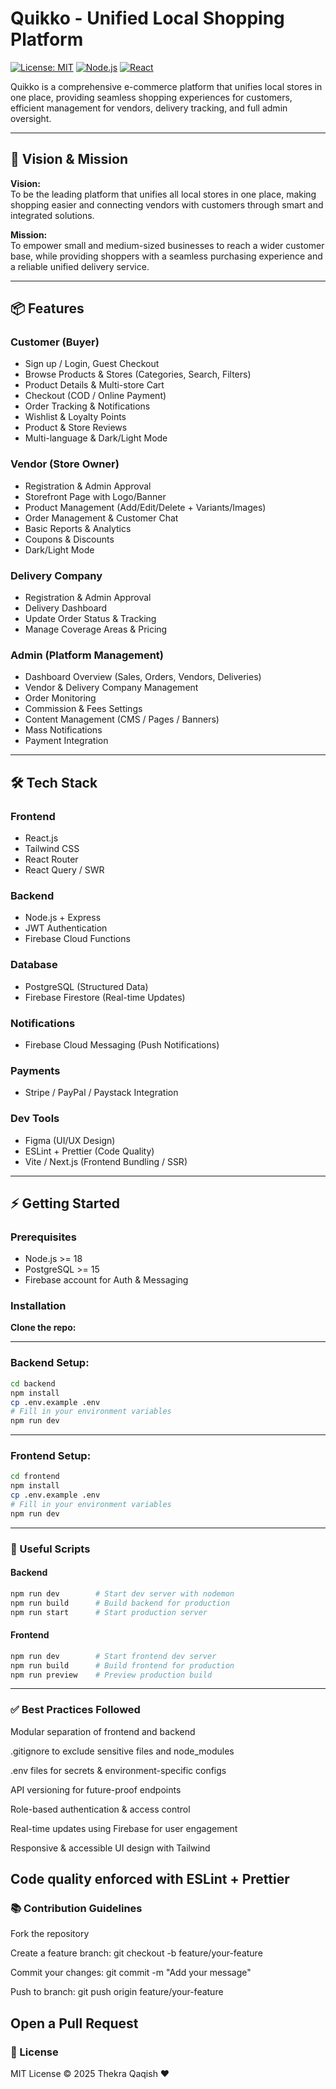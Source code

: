 # Quikko - Unified Local Shopping Platform

[![License: MIT](https://img.shields.io/badge/License-MIT-yellow.svg)](https://opensource.org/licenses/MIT)
[![Node.js](https://img.shields.io/badge/Node.js-v20-green)](https://nodejs.org/)
[![React](https://img.shields.io/badge/React-v18-blue)](https://reactjs.org/)

Quikko is a comprehensive e-commerce platform that unifies local stores in one place, providing seamless shopping experiences for customers, efficient management for vendors, delivery tracking, and full admin oversight.

---

## 🎯 Vision & Mission

**Vision:**  
To be the leading platform that unifies all local stores in one place, making shopping easier and connecting vendors with customers through smart and integrated solutions.

**Mission:**  
To empower small and medium-sized businesses to reach a wider customer base, while providing shoppers with a seamless purchasing experience and a reliable unified delivery service.

---

## 📦 Features

### Customer (Buyer)
- Sign up / Login, Guest Checkout  
- Browse Products & Stores (Categories, Search, Filters)  
- Product Details & Multi-store Cart  
- Checkout (COD / Online Payment)  
- Order Tracking & Notifications  
- Wishlist & Loyalty Points  
- Product & Store Reviews  
- Multi-language & Dark/Light Mode  

### Vendor (Store Owner)
- Registration & Admin Approval  
- Storefront Page with Logo/Banner  
- Product Management (Add/Edit/Delete + Variants/Images)  
- Order Management & Customer Chat  
- Basic Reports & Analytics  
- Coupons & Discounts  
- Dark/Light Mode  

### Delivery Company
- Registration & Admin Approval  
- Delivery Dashboard  
- Update Order Status & Tracking  
- Manage Coverage Areas & Pricing  

### Admin (Platform Management)
- Dashboard Overview (Sales, Orders, Vendors, Deliveries)  
- Vendor & Delivery Company Management  
- Order Monitoring  
- Commission & Fees Settings  
- Content Management (CMS / Pages / Banners)  
- Mass Notifications  
- Payment Integration  

---

## 🛠️ Tech Stack

### Frontend
- React.js  
- Tailwind CSS  
- React Router  
- React Query / SWR  

### Backend
- Node.js + Express  
- JWT Authentication  
- Firebase Cloud Functions  

### Database
- PostgreSQL (Structured Data)  
- Firebase Firestore (Real-time Updates)  

### Notifications
- Firebase Cloud Messaging (Push Notifications)  

### Payments
- Stripe / PayPal / Paystack Integration  

### Dev Tools
- Figma (UI/UX Design)  
- ESLint + Prettier (Code Quality)  
- Vite / Next.js (Frontend Bundling / SSR)  

---

## ⚡ Getting Started

### Prerequisites
- Node.js >= 18  
- PostgreSQL >= 15  
- Firebase account for Auth & Messaging  

### Installation

**Clone the repo:**

---
### Backend Setup:
```bash
cd backend
npm install
cp .env.example .env
# Fill in your environment variables
npm run dev
```
---

### Frontend Setup:
```bash
cd frontend
npm install
cp .env.example .env
# Fill in your environment variables
npm run dev
```
---
 ### 🔗 Useful Scripts

#### Backend
```bash 
npm run dev        # Start dev server with nodemon
npm run build      # Build backend for production
npm run start      # Start production server
```

#### Frontend
```bash
npm run dev        # Start frontend dev server
npm run build      # Build frontend for production
npm run preview    # Preview production build
```
---
### ✅ Best Practices Followed

Modular separation of frontend and backend

.gitignore to exclude sensitive files and node_modules

.env files for secrets & environment-specific configs

API versioning for future-proof endpoints

Role-based authentication & access control

Real-time updates using Firebase for user engagement

Responsive & accessible UI design with Tailwind

Code quality enforced with ESLint + Prettier
---

### 📚 Contribution Guidelines

Fork the repository

Create a feature branch: git checkout -b feature/your-feature

Commit your changes: git commit -m "Add your message"

Push to branch: git push origin feature/your-feature

Open a Pull Request
---

### 📝 License

MIT License © 2025 Thekra Qaqish ❤
